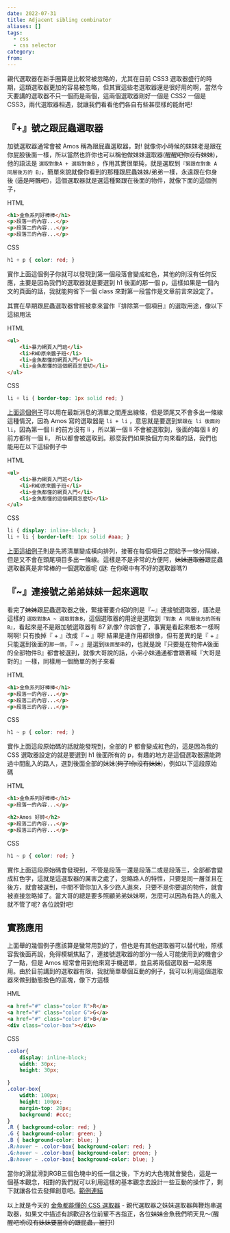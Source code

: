 ```yaml
---
date: 2022-07-31
title: Adjacent sibling combinator
aliases: []
tags:
  - css
  - css selector
category: 
from: 
---
```


親代選取器在新手圈算是比較常被忽略的，尤其在目前 CSS3 選取器盛行的時期，這類選取器更加的容易被忽略，但其實這些老選取器還是很好用的啊，當然今天要講的選取器不只一個而是兩個，這兩個選取器剛好一個是 CSS2 一個是 CSS3，兩代選取器相遇，就讓我們看看他們各自有些甚麼樣的能耐吧!

## 『+』號之跟屁蟲選取器

加號選取器通常會被 Amos 稱為跟屁蟲選取器，對! 就像你小時候的妹妹老是跟在你屁股後面一樣，所以當然也許你也可以稱他做妹妹選取器(~~醒醒吧你沒有妹妹~~)，他的語法是 `選取對象A + 選取對象B` ，作用其實很單純，就是選取到`『緊跟在對象 A 同層後方的 B』`，簡單來說就像你看到的那種跟屁蟲妹妹/弟弟一樣，永遠跟在你身後 (~~這是阿飄吧~~)，這個選取器就是選這種緊跟在後面的物件，就像下面的這個例子，

HTML

```html
<h1>金魚系列好棒棒</h1>
<p>段落一的內容...</p>
<p>段落二的內容...</p>
<p>段落三的內容...</p>
```

CSS

```css
h1 + p { color: red; }
```

實作上面這個例子你就可以發現到第一個段落會變成紅色，其他的則沒有任何反應，主要是因為我們的選取器就是要選到 h1 後面的那一個 p，這樣如果是一個內文的頁面的話，我就能夠省下一個 class 來對第一段當作是文章前言來設定了。

其實在早期跟屁蟲選取器曾經被拿來當作『排除第一個項目』的選取用途，像以下這組用法

HTML

```html
<ul>
	<li>暴力網頁入門班</li>
	<li>RWD原來醬子班</li>
	<li>金魚都懂的網頁入門</li>
	<li>金魚都懂的這個網頁怎麼切</li>	
</ul>
```

CSS

```CSS
li + li { border-top: 1px solid red; }
```

[上面這個例子](https://codepen.io/bad_printer/pen/QWLopLr)可以用在最新消息的清單之間產出線條，但是頭尾又不會多出一條線這種情況，因為 Amos 寫的選取器是 `li + li` ，意思就是要選到`緊跟在 li 後面的 li`，因為第一個 li 的前方沒有 li ，所以第一個 li 不會被選取到，後面的每個 li 的前方都有一個 li， 所以都會被選取到。那麼我們如果換個方向來看的話，我們也能用在以下這組例子中

HTML

```HTML
<ul>
	<li>暴力網頁入門班</li>
	<li>RWD原來醬子班</li>
	<li>金魚都懂的網頁入門</li>
	<li>金魚都懂的這個網頁怎麼切</li>	
</ul>
```

CSS

```CSS
li { display: inline-block; }
li + li { border-left: 1px solid #aaa; }
```

[上面這組例子](https://codepen.io/bad_printer/pen/mdboWJW)則是先將清單變成橫向排列，接著在每個項目之間給予一條分隔線，但是又不會在頭尾項目多出一條線。這樣是不是非常的方便阿，~~妹妹選取器~~跟屁蟲選取器真是非常棒的一個選取器呢 (謎: 在你眼中有不好的選取器嗎?)

## 『~』連接號之弟弟妹妹一起來選取

看完了~~妹妹~~跟屁蟲選取器之後，緊接著要介紹的則是『~』連接號選取器，語法是這樣的 `選取對象A ~ 選取對象B`，這個選取器的用途是選取到`『對象 A 同層後方的所有 B』`，看起來是不是跟加號選取器有 87 趴像? 你誤會了，事實是看起來根本一樣啊啊啊! 只有換掉『 + 』改成『 ~ 』啊! 結果是連作用都很像，但有差異的是『 + 』只能選到後面的`那一個`，『 ~ 』是選到`後面整串`的，也就是說『只要是在物件A後面的全部物件B』都會被選到，就像大哥說的話，小弟小妹通通都會跟著喊『大哥是對的』一樣，同樣用一個簡單的例子來看

HTML

```html
<h1>金魚系列好棒棒</h1>
<p>段落一的內容...</p>
<p>段落二的內容...</p>
<p>段落三的內容...</p>
```

CSS

```CSS
h1 ~ p { color: red; }
```

實作上面這段原始碼的話就能發現到，全部的 P 都會變成紅色的，這是因為我的 CSS 選取器設定的就是要選到 h1 後面所有的 p，有趣的地方是這個選取器還能跨過中間亂入的路人，選到後面全部的妹妹(~~夠了!你沒有妹妹~~)，例如以下這段原始碼

HTML

```HTML
<h1>金魚系列好棒棒</h1>
<p>段落一的內容...</p>

<h2>Amos 好帥</h2>
<p>段落二的內容...</p>
<p>段落三的內容...</p>
```

CSS

```css
h1 ~ p { color: red; }
```

實作上面這段原始碼會發現到，不管是段落一還是段落二或是段落三，全部都會變成紅色字，這就是這選取器的厲害之處了，忽略路人的特性，只要是同一層並且在後方，就會被選到，中間不管你加入多少路人進來，只要不是你要選的物件，就會被直接忽略掉了。當大哥的總是要多照顧弟弟妹妹啊，怎麼可以因為有路人的亂入就不管了呢? 各位說對吧!

## 實務應用

上面舉的幾個例子應該算是蠻常用到的了，但也是有其他選取器可以替代啦，照樣容我後面再說，免得模糊焦點了，連接號選取器的部分一般人可能使用到的機會少了一點，但是 Amos 經常會用到他來寫手機選單，並且將兩個選取器一起來應用。由於目前講到的選取器有限，我就簡單舉個互動的例子，我可以利用這個選取器來做到動態換色的區塊，像下方這樣

HML

```html
<a href="#" class="color R">R</a>
<a href="#" class="color G">G</a>
<a href="#" class="color B">B</a>
<div class="color-box"></div>
```

CSS

```css
.color{
	display: inline-block;
	width: 30px;
	height: 30px;

}
.color-box{
	width: 100px;
	height: 100px;
	margin-top: 20px;
	background: #ccc;
}
.R { background-color: red; }
.G { background-color: green; }
.B { background-color: blue; }
.R:hover ~ .color-box{ background-color: red; }
.G:hover ~ .color-box{ background-color: green; }
.B:hover ~ .color-box{ background-color: blue; }
```

當你的滑鼠滑到RGB三個色塊中的任一個之後，下方的大色塊就會變色，這是一個基本觀念，相對的我們就可以利用這樣的基本觀念去設計一些互動的操作了，剩下就讓各位去發揮創意吧。[範例連結](https://codepen.io/bad_printer/pen/vYBPmZz)

以上就是今天的 [金魚都能懂的 CSS 選取器](https://ithelp.ithome.com.tw/users/20112550/ironman/2799) - 親代選取器之妹妹選取器與鞭炮串選取器，如果文中描述有誤歡迎各位前輩不吝指正，各位~~妹妹~~金魚我們明天見～(~~醒醒吧!你沒有妹妹要當你的跟屁蟲，被打!~~)